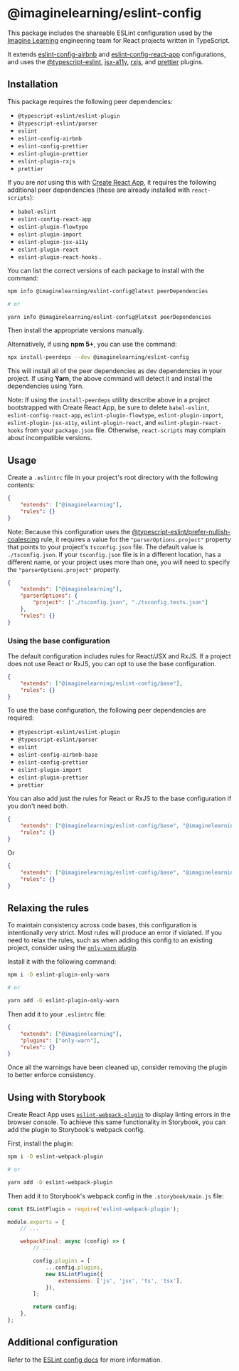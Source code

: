 # @imaginelearning/eslint-config

This package includes the shareable ESLint configuration used by the [Imagine Learning](https://www.imaginelearning.com/) engineering team for React projects written in TypeScript.

It extends [eslint-config-airbnb](https://github.com/airbnb/javascript/tree/master/packages/eslint-config-airbnb) and [eslint-config-react-app](https://github.com/facebook/create-react-app/tree/master/packages/eslint-config-react-app) configurations, and uses the [@typescript-eslint](https://github.com/typescript-eslint/typescript-eslint/tree/master/packages/eslint-plugin), [jsx-a11y](https://github.com/jsx-eslint/eslint-plugin-jsx-a11y), [rxjs](https://github.com/cartant/eslint-plugin-rxjs), and [prettier](https://github.com/prettier/eslint-plugin-prettier) plugins.

## Installation

This package requires the following peer dependencies:

- `@typescript-eslint/eslint-plugin`
- `@typescript-eslint/parser`
- `eslint`
- `eslint-config-airbnb`
- `eslint-config-prettier`
- `eslint-plugin-prettier`
- `eslint-plugin-rxjs`
- `prettier`

If you are _not_ using this with [Create React App](https://github.com/facebook/create-react-app), it requires the following additional peer dependencies (these are already installed with `react-scripts`):

- `babel-eslint`
- `eslint-config-react-app`
- `eslint-plugin-flowtype`
- `eslint-plugin-import`
- `eslint-plugin-jsx-a11y`
- `eslint-plugin-react`
- `eslint-plugin-react-hooks` .

You can list the correct versions of each package to install with the command:

```bash
npm info @imaginelearning/eslint-config@latest peerDependencies

# or

yarn info @imaginelearning/eslint-config@latest peerDependencies
```

Then install the appropriate versions manually.

Alternatively, if using **npm 5+**, you can use the command:

```bash
npx install-peerdeps --dev @imaginelearning/eslint-config
```

This will install all of the peer dependencies as dev dependencies in your project.
If using **Yarn**, the above command will detect it and install the dependencies using Yarn.

Note: If using the `install-peerdeps` utility describe above in a project bootstrapped with Create React App, be sure to delete `babel-eslint`, `eslint-config-react-app`, `eslint-plugin-flowtype`, `eslint-plugin-import`, `eslint-plugin-jsx-a11y`, `eslint-plugin-react`, and `eslint-plugin-react-hooks` from your `package.json` file. Otherwise, `react-scripts` may complain about incompatible versions.

## Usage

Create a `.eslintrc` file in your project's root directory with the following contents:

```json
{
	"extends": ["@imaginelearning"],
	"rules": {}
}
```

Note: Because this configuration uses the [@typescript-eslint/prefer-nullish-coalescing](https://github.com/typescript-eslint/typescript-eslint/blob/master/packages/eslint-plugin/docs/rules/prefer-nullish-coalescing.md) rule, it requires a value for the `"parserOptions.project"` property that points to your project's `tsconfig.json` file.
The default value is `./tsconfig.json`. If your `tsconfig.json` file is in a different location, has a different name, or your project uses more than one, you will need to specify the `"parserOptions.project"` property.

```json
{
	"extends": ["@imaginelearning"],
	"parserOptions": {
		"project": ["./tsconfig.json", "./tsconfig.tests.json"]
	},
	"rules": {}
}
```

### Using the base configuration

The default configuration includes rules for React/JSX and RxJS. If a project does not use React or RxJS, you can opt to use the base configuration.

```json
{
	"extends": ["@imaginelearning/eslint-config/base"],
	"rules": {}
}
```

To use the base configuration, the following peer dependencies are required:

- `@typescript-eslint/eslint-plugin`
- `@typescript-eslint/parser`
- `eslint`
- `eslint-config-airbnb-base`
- `eslint-config-prettier`
- `eslint-plugin-import`
- `eslint-plugin-prettier`
- `prettier`

You can also add just the rules for React or RxJS to the base configuration if you don't need both.
```json
{
	"extends": ["@imaginelearning/eslint-config/base", "@imaginelearning/eslint-config/react"],
	"rules": {}
}
```
Or
```json
{
	"extends": ["@imaginelearning/eslint-config/base", "@imaginelearning/eslint-config/rxjs"],
	"rules": {}
}
```

## Relaxing the rules

To maintain consistency across code bases, this configuration is intentionally very strict.
Most rules will produce an error if violated. If you need to relax the rules, such as when adding this config to an existing project, consider using the [`only-warn` plugin](https://github.com/bfanger/eslint-plugin-only-warn).

Install it with the following command:

```bash
npm i -D eslint-plugin-only-warn

# or

yarn add -D eslint-plugin-only-warn
```

Then add it to your `.eslintrc` file:

```json
{
	"extends": ["@imaginelearning"],
	"plugins": ["only-warn"],
	"rules": {}
}
```

Once all the warnings have been cleaned up, consider removing the plugin to better enforce consistency.

## Using with Storybook

Create React App uses [`eslint-webpack-plugin`](https://github.com/webpack-contrib/eslint-webpack-plugin) to display linting errors in the browser console.
To achieve this same functionality in Storybook, you can add the plugin to Storybook's webpack config.

First, install the plugin:

```bash
npm i -D eslint-webpack-plugin

# or

yarn add -D eslint-webpack-plugin
```

Then add it to Storybook's webpack config in the `.storybook/main.js` file:

```js
const ESLintPlugin = require('eslint-webpack-plugin');

module.exports = {
	// ...

	webpackFinal: async (config) => {
		// ...

		config.plugins = [
			...config.plugins,
			new ESLintPlugin({
				extensions: ['js', 'jsx', 'ts', 'tsx'],
			}),
		];

		return config;
	},
};
```

## Additional configuration

Refer to the [ESLint config docs](https://eslint.org/docs/user-guide/configuring#extending-configuration-files) for more information.
